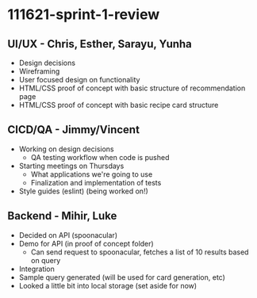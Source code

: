 # 111621-sprint-1-review

## UI/UX - Chris, Esther, Sarayu, Yunha
- Design decisions
- Wireframing
- User focused design on functionality
- HTML/CSS proof of concept with basic structure of recommendation page
- HTML/CSS proof of concept with basic recipe card structure

##  CICD/QA - Jimmy/Vincent
- Working on design decisions
  - QA testing workflow when code is pushed
- Starting meetings on Thursdays
  - What applications we're going to use
  - Finalization and implementation of tests
- Style guides (eslint) (being worked on!)
	
## Backend - Mihir, Luke
- Decided on API (spoonacular)
- Demo for API (in proof of concept folder)
  - Can send request to spoonacular, fetches a list of 10 results based on query
- Integration
- Sample query generated (will be used for card generation, etc)
- Looked a little bit into local storage (set aside for now)
	
